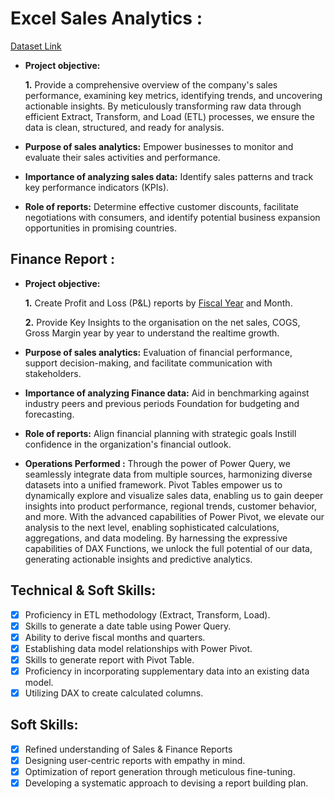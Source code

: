 # Excel Sales Analytics :

[Dataset Link](https://drive.google.com/drive/folders/1Th8PtFWISrvusMEm3-JFhwNFctn3AtXB?usp=drive_link)
- **Project objective:** 

    **1.** Provide a comprehensive overview of the company's sales performance, examining key metrics, identifying trends, and uncovering actionable insights. By meticulously transforming raw data through 
           efficient Extract, Transform, and Load (ETL) processes, we ensure the data is clean, structured, and ready for analysis.

- **Purpose of sales analytics:** Empower businesses to monitor and evaluate their sales activities and performance.

- **Importance of analyzing sales data:** Identify sales patterns and track key performance indicators (KPIs).

- **Role of reports:** Determine effective customer discounts, facilitate negotiations with consumers, and identify potential business expansion opportunities in promising countries.


## Finance Report :

- **Project objective:** 

    **1.** Create Profit and Loss (P&L) reports by  [Fiscal Year](https://en.wikipedia.org/wiki/Fiscal_year) and Month.

   **2.** Provide Key Insights to the organisation on the net sales, COGS, Gross Margin year by year to understand the realtime growth.

- **Purpose of sales analytics:** Evaluation of financial performance, support decision-making, and facilitate communication with stakeholders.

- **Importance of analyzing Finance data:** Aid in benchmarking against industry peers and previous periods Foundation for budgeting and forecasting.

- **Role of reports:** Align financial planning with strategic goals Instill confidence in the organization's financial outlook.
- **Operations Performed :** Through the power of Power Query, we seamlessly integrate data from multiple sources, harmonizing diverse datasets into a unified framework. Pivot Tables empower us to dynamically explore and visualize sales data, enabling us to gain deeper insights into product performance, regional trends, customer behavior, and more. With the advanced capabilities of Power Pivot, we elevate our analysis to the next level, enabling sophisticated calculations, aggregations, and data modeling. By harnessing the expressive capabilities of DAX Functions, we unlock the full potential of our data, generating actionable insights and predictive analytics.


## Technical & Soft Skills:
- [x]	Proficiency in ETL methodology (Extract, Transform, Load).
- [x]	Skills to generate a date table using Power Query.
- [x]	Ability to derive fiscal months and quarters.
- [x]	Establishing data model relationships with Power Pivot.
- [x]	Skills to generate report with Pivot Table.
- [x]	Proficiency in incorporating supplementary data into an existing data model.
- [x]	Utilizing DAX to create calculated columns.

## Soft Skills:
- [x]	Refined understanding of Sales & Finance Reports
- [x]	Designing user-centric reports with empathy in mind.
- [x]	Optimization of report generation through meticulous fine-tuning.
- [x]	Developing a systematic approach to devising a report building plan.
